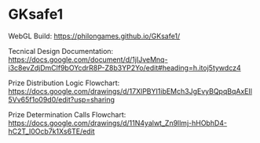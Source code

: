# GKsafe1
WebGL Build:
https://philongames.github.io/GKsafe1/

Tecnical Design Documentation: 
https://docs.google.com/document/d/1jIJveMnq-i3c8evZdjDmClf9bOYcdrR8P-Z8b3YP2Yo/edit#heading=h.itoj5tywdcz4

Prize Distribution Logic Flowchart:
https://docs.google.com/drawings/d/17XlPBYI1ibEMch3JgEvyBQpqBqAxEIl5Vv65f1o09d0/edit?usp=sharing

Prize Determination Calls Flowchart:
https://docs.google.com/drawings/d/11N4yalwt_Zn9llmj-hHObhD4-hC2T_I0Ocb7k1Xs6TE/edit
